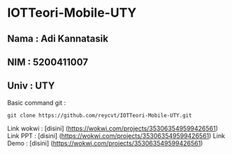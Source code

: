 # IOTTeori-Mobile-UTY
## Nama : Adi Kannatasik
## NIM  : 5200411007
## Univ : UTY
Basic command git :
```
git clone https://github.com/reycvt/IOTTeori-Mobile-UTY.git
```
Link wokwi : [disini] (https://wokwi.com/projects/353063549599426561)
Link PPT : [disini] (https://wokwi.com/projects/353063549599426561)
Link Demo : [disini] (https://wokwi.com/projects/353063549599426561)